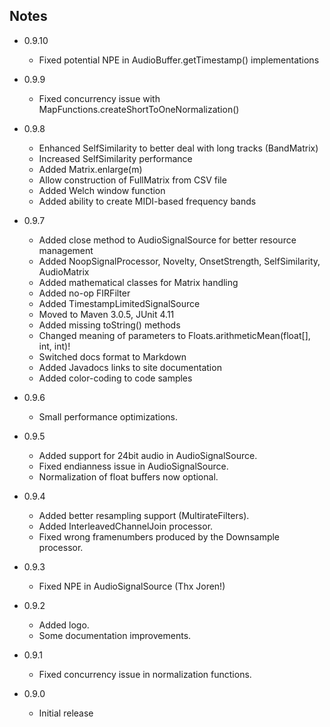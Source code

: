 <head><title>Notes</title></head>

Notes
-----

* 0.9.10

    * Fixed potential NPE in AudioBuffer.getTimestamp() implementations


* 0.9.9

    * Fixed concurrency issue with MapFunctions.createShortToOneNormalization()
    

* 0.9.8
    * Enhanced SelfSimilarity to better deal with long tracks (BandMatrix)
    * Increased SelfSimilarity performance
    * Added Matrix.enlarge(m)
    * Allow construction of FullMatrix from CSV file
    * Added Welch window function
    * Added ability to create MIDI-based frequency bands


* 0.9.7
    * Added close method to AudioSignalSource for better resource management
    * Added NoopSignalProcessor, Novelty, OnsetStrength, SelfSimilarity, AudioMatrix
    * Added mathematical classes for Matrix handling
    * Added no-op FIRFilter
    * Added TimestampLimitedSignalSource
    * Moved to Maven 3.0.5, JUnit 4.11
    * Added missing toString() methods
    * Changed meaning of parameters to Floats.arithmeticMean(float[], int, int)!
    * Switched docs format to Markdown
    * Added Javadocs links to site documentation
    * Added color-coding to code samples


* 0.9.6
    * Small performance optimizations.


* 0.9.5
    * Added support for 24bit audio in AudioSignalSource.
    * Fixed endianness issue in AudioSignalSource.
    * Normalization of float buffers now optional.


* 0.9.4
    * Added better resampling support (MultirateFilters).
    * Added InterleavedChannelJoin processor.
    * Fixed wrong framenumbers produced by the Downsample processor.


* 0.9.3
    * Fixed NPE in AudioSignalSource (Thx Joren!)


* 0.9.2
    * Added logo.
    * Some documentation improvements.


* 0.9.1
    * Fixed concurrency issue in normalization functions.


* 0.9.0
    * Initial release
